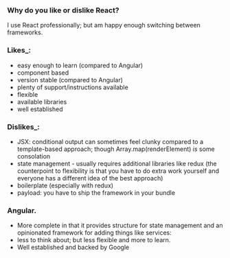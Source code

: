 ### Why do you like or dislike React?
I use React professionally; but am happy enough switching between frameworks.

### Likes_:
-   easy enough to learn (compared to Angular)
-   component based
-   version stable (compared to Angular)
-   plenty of support/instructions available
-   flexible
-   available libraries
-   well established

### Dislikes_:
-   JSX: conditional output can sometimes feel clunky compared to a template-based approach; though Array.map(renderElement)  _is_  some consolation
-   state management - usually requires additional libraries like redux (the counterpoint to flexibility is that you have to do extra work yourself and everyone has a different idea of the best approach)
-   boilerplate (especially with redux)
-   payload: you have to ship the framework in your bundle
### Angular. 
- More complete in that it provides structure for state management and an opinionated framework for adding things like services: 
- less to think about; but less flexible and more to learn. 
- Well established and backed by Google
<!--stackedit_data:
eyJoaXN0b3J5IjpbLTgxNDM1MzQ4M119
-->
